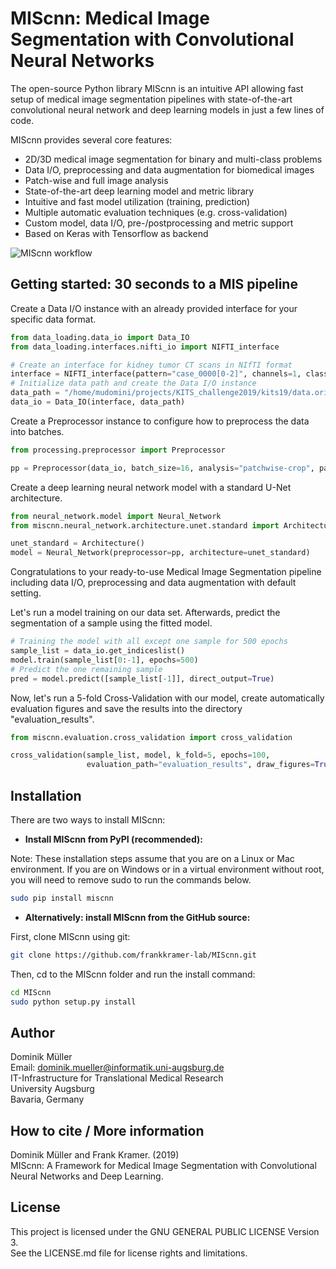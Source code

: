 # MIScnn: Medical Image Segmentation with Convolutional Neural Networks

The open-source Python library MIScnn is an intuitive API allowing fast setup of medical image segmentation pipelines with state-of-the-art convolutional neural network and deep learning models in just a few lines of code.

MIScnn provides several core features:
- 2D/3D medical image segmentation for binary and multi-class problems
- Data I/O, preprocessing and data augmentation for biomedical images
- Patch-wise and full image analysis
- State-of-the-art deep learning model and metric library
- Intuitive and fast model utilization (training, prediction)
- Multiple automatic evaluation techniques (e.g. cross-validation)
- Custom model, data I/O, pre-/postprocessing and metric support
- Based on Keras with Tensorflow as backend

![MIScnn workflow](https://raw.githubusercontent.com/frankkramer-lab/MIScnn/master/docs/MIScnn.pipeline.png)

## Getting started: 30 seconds to a MIS pipeline

Create a Data I/O instance with an already provided interface for your specific data
format.

```python
from data_loading.data_io import Data_IO
from data_loading.interfaces.nifti_io import NIFTI_interface

# Create an interface for kidney tumor CT scans in NIfTI format
interface = NIFTI_interface(pattern="case_0000[0-2]", channels=1, classes=3)
# Initialize data path and create the Data I/O instance
data_path = "/home/mudomini/projects/KITS_challenge2019/kits19/data.original/"
data_io = Data_IO(interface, data_path)
```

Create a Preprocessor instance to configure how to preprocess the data into batches.

```python
from processing.preprocessor import Preprocessor

pp = Preprocessor(data_io, batch_size=16, analysis="patchwise-crop", patch_shape=(128,128,128))
```

Create a deep learning neural network model with a standard U-Net architecture.

```python
from neural_network.model import Neural_Network
from miscnn.neural_network.architecture.unet.standard import Architecture

unet_standard = Architecture()
model = Neural_Network(preprocessor=pp, architecture=unet_standard)
```
Congratulations to your ready-to-use Medical Image Segmentation pipeline including data I/O, preprocessing and data augmentation with default setting.

Let's run a model training on our data set. Afterwards, predict the segmentation of a sample using the fitted model.

```python
# Training the model with all except one sample for 500 epochs
sample_list = data_io.get_indiceslist()
model.train(sample_list[0:-1], epochs=500)
# Predict the one remaining sample
pred = model.predict([sample_list[-1]], direct_output=True)
```

Now, let's run a 5-fold Cross-Validation with our model, create automatically evaluation figures and save the results into the directory "evaluation_results".

```python
from miscnn.evaluation.cross_validation import cross_validation

cross_validation(sample_list, model, k_fold=5, epochs=100,
                 evaluation_path="evaluation_results", draw_figures=True)
```

## Installation

There are two ways to install MIScnn:

- **Install MIScnn from PyPI (recommended):**

Note: These installation steps assume that you are on a Linux or Mac environment. If you are on Windows or in a virtual environment without root, you will need to remove sudo to run the commands below.

```sh
sudo pip install miscnn
```

- **Alternatively: install MIScnn from the GitHub source:**

First, clone MIScnn using git:

```sh
git clone https://github.com/frankkramer-lab/MIScnn.git
```

Then, cd to the MIScnn folder and run the install command:

```sh
cd MIScnn
sudo python setup.py install
```

## Author

Dominik Müller\
Email: dominik.mueller@informatik.uni-augsburg.de\
IT-Infrastructure for Translational Medical Research\
University Augsburg\
Bavaria, Germany

## How to cite / More information

Dominik Müller and Frank Kramer. (2019)\
MIScnn: A Framework for Medical Image Segmentation with Convolutional Neural Networks and Deep Learning.

## License

This project is licensed under the GNU GENERAL PUBLIC LICENSE Version 3.\
See the LICENSE.md file for license rights and limitations.
